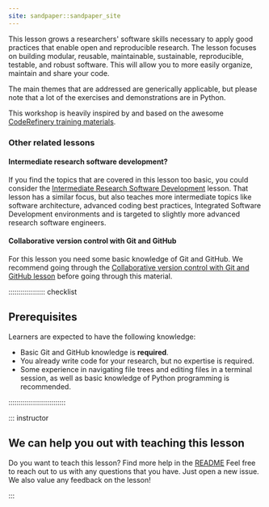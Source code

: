 ```yaml
---
site: sandpaper::sandpaper_site
---
```


This lesson grows a researchers' software skills necessary to apply good practices that enable open and reproducible research. 
The lesson focuses on building modular, reusable, maintainable, sustainable, reproducible, testable, and robust software. 
This will allow you to more easily organize, maintain and share your code. 

The main themes that are addressed are generically applicable, but please note that a lot of the exercises and demonstrations are in Python.

This workshop is heavily inspired by and based on the awesome [CodeRefinery training materials](https://coderefinery.org/lessons/).

### Other related lessons
#### Intermediate research software development?
If you find the topics that are covered in this lesson too basic, you could consider the [Intermediate Research Software Development](https://carpentries-incubator.github.io/python-intermediate-development/) lesson.
That lesson has a similar focus, but also teaches more intermediate topics like software architecture, advanced coding best practices, 
Integrated Software Development environments and is targeted to slightly more advanced research software engineers.

#### Collaborative version control with Git and GitHub
For this lesson you need some basic knowledge of Git and GitHub. 
We recommend going through the [Collaborative version control with Git and GitHub lesson](https://carpentries-incubator.github.io/collaborative-git-and-github-lesson/)
before going through this material.

:::::::::::::::::: checklist

## Prerequisites
Learners are expected to have the following knowledge:

- Basic Git and GitHub knowledge is **required**.
- You already write code for your research, but no expertise is required.
- Some experience in navigating file trees and editing files in a terminal session, as well as basic knowledge of Python programming is recommended.

::::::::::::::::::::::::::::

::: instructor

## We can help you out with teaching this lesson

Do you want to teach this lesson?
Find more help in the [README](README.md)
Feel free to reach out to us with any questions that you have.
Just open a new issue.
We also value any feedback on the lesson!

:::
